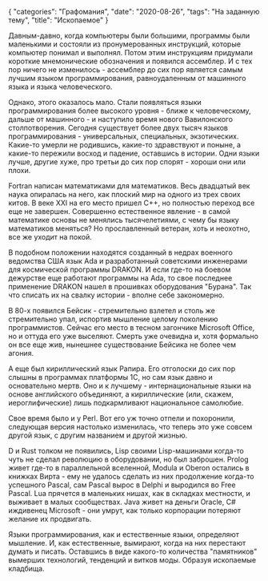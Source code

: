 {
   "categories": "Графомания",
   "date": "2020-08-26",
   "tags": "На заданную тему",
   "title": "Ископаемое"
}

Давным-давно, когда компьютеры были большими, программы были маленькими и состояли из пронумерованных инструкций, которые компьютер понимал и выполнял. Потом этим инструкциям придумали короткие мнемонические обозначения и появился ассемблер. И с тех пор ничего не изменилось - ассемблер до сих пор является самым лучшим языком программирования, равноудаленным от машинного языка и языка человеческого.

Однако, этого оказалось мало. Стали появляться языки программирования более высокого уровня - ближе к человеческому, дальше от машинного - и наступило время нового Вавилонского столпотворения. Сегодня существует более двух тысяч языков программирования - универсальных, специальных, экзотических. Какие-то умерли не родившись, какие-то здравствуют и поныне, а какие-то пережили восход и падение, оставшись в истории. Одни языки лучше, другие хуже, про третьи до сих пор спорят - хороши они или плохи.

Fortran написан математиками для математиков. Весь двадцатый век наука опиралась на него, как плоский мир на одного из трех своих китов. В веке XXI на его место пришел С++, но полностью переход все еще не завершен. Совершенно естественное явление - в самой математике основы не менялись тысячелетиями, с чему бы языку математиков меняться? Но прославленный ветеран, хоть и неохотно, все же уходит на покой.

В подобном положении находятся созданный в недрах военного ведомства США язык Ada и разработанный советскими инженерами для космической программы DRAKON. И если где-то на боевом дежурстве еще работают программы на Ada, то свое последнее применение DRAKON нашел в прошивках оборудования "Бурана". Так что списать их на свалку истории - вполне себе закономерно.

В 80-х появился Бейсик - стремительно взлетел и столь же стремительно упал, испортив мышление целому поколению программистов. Сейчас его место в тесном загончике Microsoft Office, но и оттуда его уже выселяют. Смерть уже очевидна и, хотя формально он все еще жив, нынешнее существование Бейсика не более чем агония.

А еще был кириллический язык Рапира. Его отголоски до сих пор слышны в программах платформы 1С, но сам язык давно и основательно мертв. Оно и к лучшему - интернациональные языки на основе английского объединяют, а кириллические (или, скажем, иероглифические) лишь подкармливают национальное самолюбие.

Свое время было и у Perl. Вот его уж точно отпели и похоронили, следующая версия настолько изменилась, что теперь это уже совсем другой язык, с другим названием и другой жизнью.

D и Rust толком не появились, Lisp своими Lisp-машинами когда-то чуть не сделал революцию в оборудовании, но был заброшен. Prolog живет где-то в параллельной вселенной, Modula и Oberon остались в книжках Вирта - ему не удалось сделать из них продолжение когда-то успешного Pascal, сам Pascal вырос в Delphi и выродился во Free Pascal. Lua прячется в маленьких нишах, как в складках местности, и выживает в малых сообществах. Java живет на деньги Oracle, C# иждивенец Microsoft - они умрут, как только корпорации потеряют желание их продвигать.

Языки программирования, как и естественные языки, определяют мышление. И, как естественные, вымирают, когда на них перестают думать и писать. Оставшись в виде какого-то количества "памятников" вымерших технологий, тенденций и витков моды. Образуя ископаемые кладбища.
